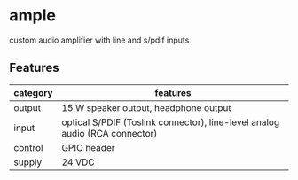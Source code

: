 # ample
custom audio amplifier with line and s/pdif inputs

## Features
| category | features                                                                       |
|----------|--------------------------------------------------------------------------------|
| output   | 15 W speaker output, headphone output                                        |
| input    | optical S/PDIF (Toslink connector), line-level analog audio (RCA connector)  |
| control  | GPIO header                                                                  |
| supply   | 24 VDC                                                                       |
